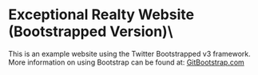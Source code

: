 # Exceptional Realty Website (Bootstrapped Version)\

This is an example website using the Twitter Bootstrapped v3 framework.
More information on using Bootstrap can be found at:
[GitBootstrap.com](http://getbootstrap.com)
